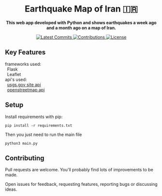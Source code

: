 <h1 align="center">
  Earthquake Map of Iran 🇮🇷
</h1>
<p align="center">
  <strong>
    This web app developed with Python and shows earthquakes a week ago and a month ago on a map of Iran.
  </strong>

<p align="center">
  <a href="https://github.com/alirezahs-git/Earthquake_Map_of_Iran/commits/master">
    <img src="https://img.shields.io/github/last-commit/alirezahs-git/Earthquake_Map_of_Iran.svg" alt="Latest Commits" />
  </a>
  <a href="https://github.com/shervinmo/libre_poll_backend/#contributing">
    <img src="https://img.shields.io/badge/contributions-welcome-brightgreen.svg" alt="Contributions" />
  </a>
  <a href="https://github.com/alirezahs-git/Earthquake_Map_of_Iran/blob/develop/LICENSE">
    <img src="https://img.shields.io/github/license/alirezahs-git/Earthquake_Map_of_Iran.svg" alt="License" />
  </a>
</p>


## Key Features
frameworks used:</br>
&ensp;Flask</br>
&ensp;Leaflet</br>
api's used:</br>
&ensp;<a href="https://earthquake.usgs.gov/fdsnws/event/1/">usgs.gov site api</a></br>
&ensp;<a href="http://openstreetmap.org">openstreetmap api</a></br>

## Setup
Install requirements with pip:
```
pip install -r requirements.txt
```
Then you just need to run the main file
```
python3 main.py
```

## Contributing
Pull requests are welcome. You'll probably find lots of improvements to be made.

Open issues for feedback, requesting features, reporting bugs or discussing ideas.
